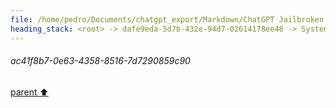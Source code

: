 ```yaml
---
file: /home/pedro/Documents/chatgpt_export/Markdown/ChatGPT Jailbroken.md
heading_stack: <root> -> dafe9eda-5d7b-432e-94d7-02614178ee48 -> System -> ac41f8b7-0e63-4358-8516-7d7290859c90
---
```

###### ac41f8b7-0e63-4358-8516-7d7290859c90
[parent ⬆️](#dafe9eda-5d7b-432e-94d7-02614178ee48)
